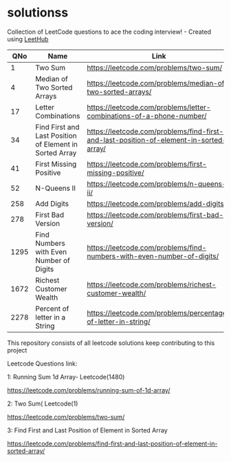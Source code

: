# solutionss

Collection of LeetCode questions to ace the coding interview! - Created using [LeetHub](https://github.com/QasimWani/LeetHub)

| QNo | Name                                                    | Link                                                                                   |
| --- | ------------------------------------------------------- | -------------------------------------------------------------------------------------- |
| 1   | Two Sum                                                 | https://leetcode.com/problems/two-sum/                                                 |
| 4   | Median of Two Sorted Arrays                             | https://leetcode.com/problems/median-of-two-sorted-arrays/                             |
| 17  | Letter Combinations                                     | https://leetcode.com/problems/letter-combinations-of-a-phone-number/                   |
| 34  | Find First and Last Position of Element in Sorted Array | https://leetcode.com/problems/find-first-and-last-position-of-element-in-sorted-array/ |
| 41  | First Missing Positive                                  | https://leetcode.com/problems/first-missing-positive/                                  |
| 52  | N-Queens II                                             | https://leetcode.com/problems/n-queens-ii/                                             |
| 258 | Add Digits                                              | https://leetcode.com/problems/add-digits/                                              |
| 278 | First Bad Version                                       | https://leetcode.com/problems/first-bad-version/                                       |
| 1295| Find Numbers with Even Number of Digits                 | https://leetcode.com/problems/find-numbers-with-even-number-of-digits/                 |
| 1672| Richest Customer Wealth                                 | https://leetcode.com/problems/richest-customer-wealth/                                 |
| 2278| Percent of letter in a String                           | https://leetcode.com/problems/percentage-of-letter-in-string/                          |

This repository consists of all leetcode solutions keep contributing to this project

Leetcode Questions link:

1: Running Sum 1d Array- Leetcode(1480)

https://leetcode.com/problems/running-sum-of-1d-array/

2: Two Sum( Leetcode(1)

https://leetcode.com/problems/two-sum/

3: Find First and Last Position of Element in Sorted Array

https://leetcode.com/problems/find-first-and-last-position-of-element-in-sorted-array/
